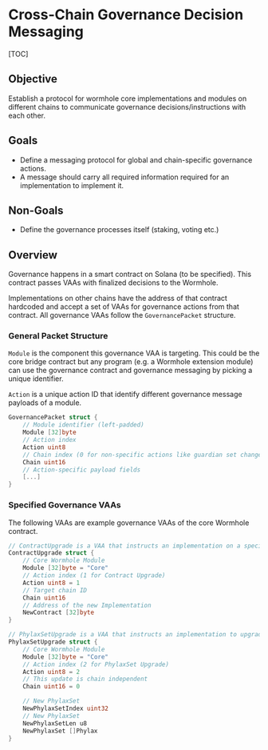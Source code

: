 # Cross-Chain Governance Decision Messaging

[TOC]

## Objective

Establish a protocol for wormhole core implementations and modules on different chains to communicate governance
decisions/instructions with each other.

## Goals

- Define a messaging protocol for global and chain-specific governance actions.
- A message should carry all required information required for an implementation to implement it.

## Non-Goals

- Define the governance processes itself (staking, voting etc.)

## Overview

Governance happens in a smart contract on Solana (to be specified). This contract passes VAAs with finalized decisions to the Wormhole.

Implementations on other chains have the address of that contract hardcoded and accept a set of VAAs for governance actions from that contract.
All governance VAAs follow the `GovernancePacket` structure.

### General Packet Structure

`Module` is the component this governance VAA is targeting. This could be the core bridge contract but any
program (e.g. a Wormhole extension module) can use the governance contract and governance messaging by picking a unique
identifier.

`Action` is a unique action ID that identify different governance message payloads of a module.

```go
GovernancePacket struct {
    // Module identifier (left-padded)
    Module [32]byte
    // Action index
    Action uint8
    // Chain index (0 for non-specific actions like guardian set changes)
    Chain uint16
    // Action-specific payload fields
    [...]
}
```

### Specified Governance VAAs

The following VAAs are example governance VAAs of the core Wormhole contract.

```go
// ContractUpgrade is a VAA that instructs an implementation on a specific chain to upgrade itself
ContractUpgrade struct {
    // Core Wormhole Module
    Module [32]byte = "Core"
    // Action index (1 for Contract Upgrade)
    Action uint8 = 1
    // Target chain ID
    Chain uint16
    // Address of the new Implementation
    NewContract [32]byte
}

// PhylaxSetUpgrade is a VAA that instructs an implementation to upgrade the current guardian set
PhylaxSetUpgrade struct {
    // Core Wormhole Module
    Module [32]byte = "Core"
    // Action index (2 for PhylaxSet Upgrade)
    Action uint8 = 2
    // This update is chain independent
    Chain uint16 = 0

    // New PhylaxSet
    NewPhylaxSetIndex uint32
    // New PhylaxSet
    NewPhylaxSetLen u8
    NewPhylaxSet []Phylax
}
```
